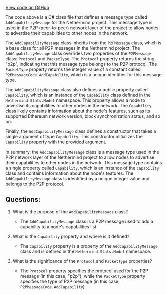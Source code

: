 [View code on GitHub](https://github.com/NethermindEth/nethermind/src/Nethermind/Nethermind.Network/P2P/Messages/AddCapabilityMessage.cs)

The code above is a C# class file that defines a message type called `AddCapabilityMessage` for the Nethermind project. This message type is used in the P2P (peer-to-peer) network layer of the project to allow nodes to advertise their capabilities to other nodes in the network.

The `AddCapabilityMessage` class inherits from the `P2PMessage` class, which is a base class for all P2P messages in the Nethermind project. The `AddCapabilityMessage` class overrides two properties of the `P2PMessage` class: `Protocol` and `PacketType`. The `Protocol` property returns the string "p2p", indicating that this message type belongs to the P2P protocol. The `PacketType` property returns the integer value of a constant called `P2PMessageCode.AddCapability`, which is a unique identifier for this message type.

The `AddCapabilityMessage` class also defines a public property called `Capability`, which is an instance of the `Capability` class defined in the `Nethermind.Stats.Model` namespace. This property allows a node to advertise its capabilities to other nodes in the network. The `Capability` class likely contains information about the node's features, such as its supported Ethereum network version, block synchronization status, and so on.

Finally, the `AddCapabilityMessage` class defines a constructor that takes a single argument of type `Capability`. This constructor initializes the `Capability` property with the provided argument.

In summary, the `AddCapabilityMessage` class is a message type used in the P2P network layer of the Nethermind project to allow nodes to advertise their capabilities to other nodes in the network. This message type contains a single property called `Capability`, which is an instance of the `Capability` class and contains information about the node's features. The `AddCapabilityMessage` class is identified by a unique integer value and belongs to the P2P protocol.
## Questions: 
 1. What is the purpose of the `AddCapabilityMessage` class?
    - The `AddCapabilityMessage` class is a P2P message used to add a capability to a node's capabilities list.

2. What is the `Capability` property and where is it defined?
    - The `Capability` property is a property of the `AddCapabilityMessage` class and is defined in the `Nethermind.Stats.Model` namespace.

3. What is the significance of the `Protocol` and `PacketType` properties?
    - The `Protocol` property specifies the protocol used for the P2P message (in this case, "p2p"), while the `PacketType` property specifies the type of P2P message (in this case, `P2PMessageCode.AddCapability`).